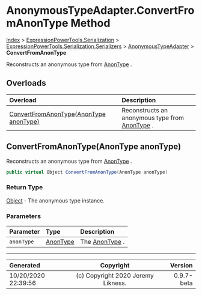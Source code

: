 ﻿# AnonymousTypeAdapter.ConvertFromAnonType Method

[Index](../index.md) > [ExpressionPowerTools.Serialization](ExpressionPowerTools.Serialization.a.md) > [ExpressionPowerTools.Serialization.Serializers](ExpressionPowerTools.Serialization.Serializers.n.md) > [AnonymousTypeAdapter](ExpressionPowerTools.Serialization.Serializers.AnonymousTypeAdapter.cs.md) > **ConvertFromAnonType**

Reconstructs an anonymous type from [AnonType](ExpressionPowerTools.Serialization.Serializers.AnonType.cs.md) .

## Overloads

| Overload | Description |
| :-- | :-- |
| [ConvertFromAnonType(AnonType anonType)](#convertfromanontypeanontype-anontype) | Reconstructs an anonymous type from [AnonType](ExpressionPowerTools.Serialization.Serializers.AnonType.cs.md) . |
## ConvertFromAnonType(AnonType anonType)

Reconstructs an anonymous type from [AnonType](ExpressionPowerTools.Serialization.Serializers.AnonType.cs.md) .

```csharp
public virtual Object ConvertFromAnonType(AnonType anonType)
```

### Return Type

 [Object](https://docs.microsoft.com/dotnet/api/system.object)  - The anonymous type instance.

### Parameters

| Parameter | Type | Description |
| :-- | :-- | :-- |
| `anonType` | [AnonType](ExpressionPowerTools.Serialization.Serializers.AnonType.cs.md) | The [AnonType](ExpressionPowerTools.Serialization.Serializers.AnonType.cs.md) . |



---

| Generated | Copyright | Version |
| :-- | :-: | --: |
| 10/20/2020 22:39:56 | (c) Copyright 2020 Jeremy Likness. | 0.9.7-beta |
